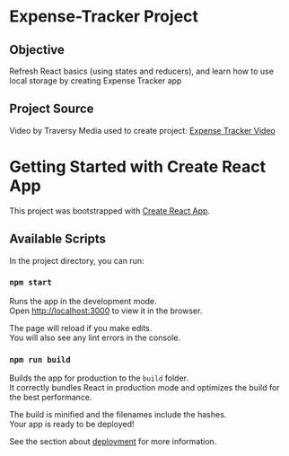 <h1>Expense-Tracker Project</h1>
<h2>Objective</h2>
Refresh React basics (using states and reducers), and learn how to use local storage by creating Expense Tracker app
<h2>Project Source</h2>
Video by Traversy Media used to create project: <a href="https://www.youtube.com/watch?v=XuFDcZABiDQ">Expense Tracker Video</a>

# Getting Started with Create React App

This project was bootstrapped with [Create React App](https://github.com/facebook/create-react-app).

## Available Scripts

In the project directory, you can run:

### `npm start`

Runs the app in the development mode.\
Open [http://localhost:3000](http://localhost:3000) to view it in the browser.

The page will reload if you make edits.\
You will also see any lint errors in the console.

### `npm run build`

Builds the app for production to the `build` folder.\
It correctly bundles React in production mode and optimizes the build for the best performance.

The build is minified and the filenames include the hashes.\
Your app is ready to be deployed!

See the section about [deployment](https://facebook.github.io/create-react-app/docs/deployment) for more information.
